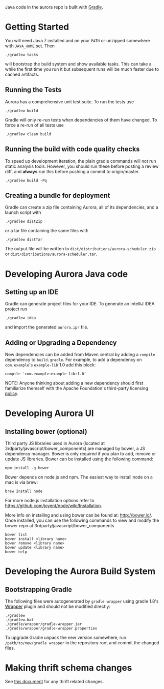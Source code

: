 Java code in the aurora repo is built with [Gradle](http://gradle.org).

Getting Started
===============
You will need Java 7 installed and on your `PATH` or unzipped somewhere with `JAVA_HOME` set. Then

    ./gradlew tasks

will bootstrap the build system and show available tasks. This can take a while the first time you
run it but subsequent runs will be much faster due to cached artifacts.

Running the Tests
-----------------
Aurora has a comprehensive unit test suite. To run the tests use

    ./gradlew build

Gradle will only re-run tests when dependencies of them have changed. To force a re-run of all
tests use

    ./gradlew clean build

Running the build with code quality checks
------------------------------------------
To speed up development iteration, the plain gradle commands will not run static analysis tools.
However, you should run these before posting a review diff, and **always** run this before pushing a
commit to origin/master.

    ./gradlew build -Pq

Creating a bundle for deployment
--------------------------------
Gradle can create a zip file containing Aurora, all of its dependencies, and a launch script with

    ./gradlew distZip

or a tar file containing the same files with

    ./gradlew distTar

The output file will be written to `dist/distributions/aurora-scheduler.zip` or
`dist/distributions/aurora-scheduler.tar`.

Developing Aurora Java code
===========================

Setting up an IDE
-----------------
Gradle can generate project files for your IDE. To generate an IntelliJ IDEA project run

    ./gradlew idea

and import the generated `aurora.ipr` file.

Adding or Upgrading a Dependency
--------------------------------
New dependencies can be added from Maven central by adding a `compile` dependency to `build.gradle`.
For example, to add a dependency on `com.example`'s `example-lib` 1.0 add this block:

    compile 'com.example:example-lib:1.0'

NOTE: Anyone thinking about adding a new dependency should first familiarize themself with the
Apache Foundation's third-party licensing
[policy](http://www.apache.org/legal/resolved.html#category-x).

Developing Aurora UI
======================

Installing bower (optional)
----------------------------
Third party JS libraries used in Aurora (located at 3rdparty/javascript/bower_components) are
managed by bower, a JS dependency manager. Bower is only required if you plan to add, remove or
update JS libraries. Bower can be installed using the following command:

    npm install -g bower

Bower depends on node.js and npm. The easiest way to install node on a mac is via brew:

    brew install node

For more node.js installation options refer to https://github.com/joyent/node/wiki/Installation.

More info on installing and using bower can be found at: http://bower.io/. Once installed, you can
use the following commands to view and modify the bower repo at
3rdparty/javascript/bower_components

    bower list
    bower install <library name>
    bower remove <library name>
    bower update <library name>
    bower help

Developing the Aurora Build System
==================================

Bootstrapping Gradle
--------------------
The following files were autogenerated by `gradle wrapper` using gradle 1.8's
[Wrapper](http://www.gradle.org/docs/1.8/dsl/org.gradle.api.tasks.wrapper.Wrapper.html) plugin and
should not be modified directly:

    ./gradlew
    ./gradlew.bat
    ./gradle/wrapper/gradle-wrapper.jar
    ./gradle/wrapper/gradle-wrapper.properties

To upgrade Gradle unpack the new version somewhere, run `/path/to/new/gradle wrapper` in the
repository root and commit the changed files.

Making thrift schema changes
============================
See [this document](/documentation/0.9.0/thrift-deprecation/) for any thrift related changes.
